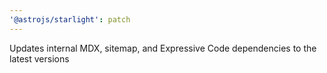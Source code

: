 ```yaml
---
'@astrojs/starlight': patch
---
```


Updates internal MDX, sitemap, and Expressive Code dependencies to the latest versions
